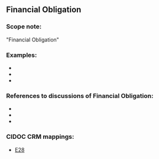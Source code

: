 
## Financial Obligation 

###  Scope note: 
"Financial Obligation" 

### Examples: 

* 
* 
* 

### References to discussions of Financial Obligation:

* 

* 

* 

### CIDOC CRM mappings: 

* [E28](http://www.cidoc-crm.org/entity/e28-conceptual-object/version-6.2)
